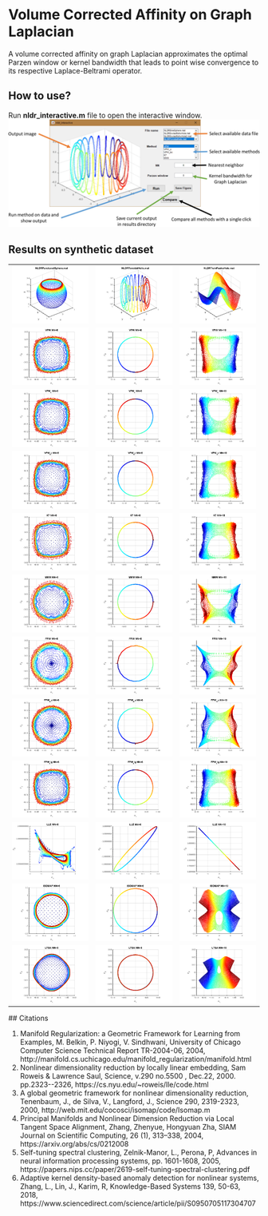 # Volume Corrected Affinity on Graph Laplacian
A volume corrected affinity on graph Laplacian approximates the optimal Parzen window or kernel bandwidth that leads to point wise convergence to its respective Laplace-Beltrami operator.
## How to use?
Run **nldr_interactive.m** file to open the interactive window. <img src="01_HowTo.jpg"></img>
## Results on synthetic dataset
<table>
  <tr>
    <td><img src="results/03_1_NLDRPuncturedSphere.png" width=250></img></td>
    <td><img src="results/010_1_NLDRToroidalHelix.png" width=250></img></td>
    <td><img src="results/012_1_NLDRTwinPeakwHole.png" width=250></img></td>
  </tr>
  <tr>
    <td><img src="results/03_2_NLDRPuncturedSphere_VPW_NN6.png" width=250></img></td>
    <td><img src="results/010_2_NLDRToroidalHelix_VPW_NN6.png" width=250></img></td>
    <td><img src="results/012_2_NLDRTwinPeakwHole_VPW_NN10.png" width=250></img></td>
  </tr>
  <tr>
    <td><img src="results/03_3_NLDRPuncturedSphere_VPW_c_NN6.png" width=250></img></td>
    <td><img src="results/010_3_NLDRToroidalHelix_VPW_c_NN6.png" width=250></img></td>
    <td><img src="results/012_3_NLDRTwinPeakwHole_VPW_c_NN10.png" width=250></img></td>
  </tr>
  <tr>
    <td><img src="results/03_4_NLDRPuncturedSphere_VPW_bc_NN6.png" width=250></img></td>
    <td><img src="results/010_4_NLDRToroidalHelix_VPW_bc_NN6.png" width=250></img></td>
    <td><img src="results/012_4_NLDRTwinPeakwHole_VPW_bc_NN10.png" width=250></img></td>
  </tr>
  <tr>
    <td><img src="results/03_5_NLDRPuncturedSphere_K7_NN6.png" width=250></img></td>
    <td><img src="results/010_5_NLDRToroidalHelix_K7_NN6.png" width=250></img></td>
    <td><img src="results/012_5_NLDRTwinPeakwHole_K7_NN10.png" width=250></img></td>
  </tr>
  <tr>
    <td><img src="results/03_6_NLDRPuncturedSphere_MMM_NN6.png" width=250></img></td>
    <td><img src="results/010_6_NLDRToroidalHelix_MMM_NN6.png" width=250></img></td>
    <td><img src="results/012_6_NLDRTwinPeakwHole_MMM_NN10.png" width=250></img></td>
  </tr>
  <tr>
    <td><img src="results/03_7_NLDRPuncturedSphere_FPW_NN6.png" width=250></img></td>
    <td><img src="results/010_7_NLDRToroidalHelix_FPW_NN6.png" width=250></img></td>
    <td><img src="results/012_7_NLDRTwinPeakwHole_FPW_NN10.png" width=250></img></td>
  </tr>
  <tr>
    <td><img src="results/03_8_NLDRPuncturedSphere_FPW_mu_NN6.png" width=250></img></td>
    <td><img src="results/010_8_NLDRToroidalHelix_FPW_mu_NN6.png" width=250></img></td>
    <td><img src="results/012_8_NLDRTwinPeakwHole_FPW_mu_NN10.png" width=250></img></td>
  </tr>
  <tr>
    <td><img src="results/03_9_NLDRPuncturedSphere_FPW_sig_NN6.png" width=250></img></td>
    <td><img src="results/010_9_NLDRToroidalHelix_FPW_sig_NN6.png" width=250></img></td>
    <td><img src="results/012_9_NLDRTwinPeakwHole_FPW_sig_NN10.png" width=250></img></td>
  </tr>
  <tr>
    <td><img src="results/03_10_NLDRPuncturedSphere_LLE_NN6.png" width=250></img></td>
    <td><img src="results/010_10_NLDRToroidalHelix_LLE_NN6.png" width=250></img></td>
    <td><img src="results/012_10_NLDRTwinPeakwHole_LLE_NN10.png" width=250></img></td>
  </tr>
  <tr>
    <td><img src="results/03_11_NLDRPuncturedSphere_ISOMAP_NN6.png" width=250></img></td>
    <td><img src="results/010_11_NLDRToroidalHelix_ISOMAP_NN6.png" width=250></img></td>
    <td><img src="results/012_11_NLDRTwinPeakwHole_ISOMAP_NN10.png" width=250></img></td>
  </tr>
  <tr>
    <td><img src="results/03_12_NLDRPuncturedSphere_LTSA_NN6.png" width=250></img></td>
    <td><img src="results/010_12_NLDRToroidalHelix_LTSA_NN6.png" width=250></img></td>
    <td><img src="results/012_12_NLDRTwinPeakwHole_LTSA_NN10.png" width=250></img></td>
  </tr>
</table>
## Citations
<ol>
	<li>Manifold Regularization: a Geometric Framework for Learning from Examples, M. Belkin, P. Niyogi, V. Sindhwani, University of Chicago Computer Science Technical Report TR-2004-06, 2004, http://manifold.cs.uchicago.edu/manifold_regularization/manifold.html</li>
	<li>Nonlinear dimensionality reduction by locally linear embedding, Sam Roweis & Lawrence Saul, Science, v.290 no.5500 , Dec.22, 2000. pp.2323--2326, https://cs.nyu.edu/~roweis/lle/code.html</li>
	<li>A global geometric framework for nonlinear dimensionality reduction, Tenenbaum, J., de Silva, V., Langford, J., Science 290, 2319-2323, 2000, http://web.mit.edu/cocosci/isomap/code/Isomap.m</li>
	<li>Principal Manifolds and Nonlinear Dimension Reduction via Local Tangent Space Alignment, Zhang, Zhenyue, Hongyuan Zha, SIAM Journal on Scientific Computing, 26 (1), 313–338, 2004, https://arxiv.org/abs/cs/0212008</li>
	<li>Self-tuning spectral clustering, Zelnik-Manor, L., Perona, P, Advances in neural information processing systems, pp. 1601-1608, 2005, https://papers.nips.cc/paper/2619-self-tuning-spectral-clustering.pdf</li>
	<li>Adaptive kernel density-based anomaly detection for nonlinear systems, Zhang, L., Lin, J., Karim, R, Knowledge-Based Systems 139, 50-63, 2018, https://www.sciencedirect.com/science/article/pii/S0950705117304707</li>
</ol>